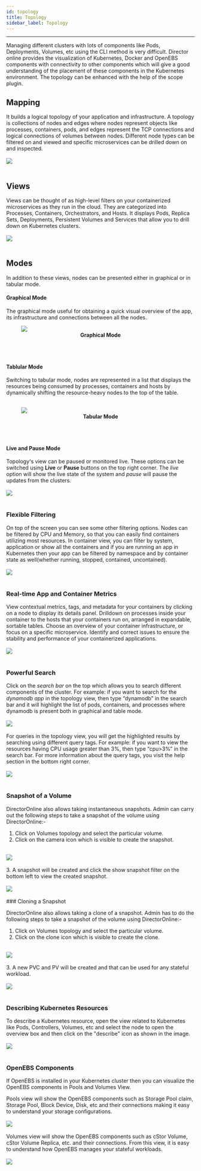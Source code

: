 ```yaml
---
id: topology
title: Topology
sidebar_label: Topology
---
```


------


Managing different clusters with lots of components like Pods, Deployments, Volumes, etc using the CLI method is very difficult. Director online provides the visualization of Kubernetes, Docker and OpenEBS components with connectivity to other components which will give a good understanding of the placement of these components in the Kubernetes environment. The topology can be enhanced with the help of the scope plugin.

## Mapping

It builds a logical topology of your application and infrastructure. A topology is collections of nodes and edges where nodes represent objects like processes, containers, pods, and edges represent the TCP connections and logical connections of volumes between nodes. Different node types can be filtered on and viewed and specific microservices can be drilled down on and inspected.<br><br>
<img src="/docs/assets/product/Mapping.png">
<br><br>

## Views
 Views can be thought of as high-level filters on your containerized microservices as they run in the cloud. They are categorized into Processes, Containers, Orchestrators, and Hosts. It displays Pods, Replica Sets, Deployments, Persistent Volumes and Services that allow you to drill down on Kubernetes clusters.<br><br>
 <img src="/docs/assets/product/Views.png">
 <br><br>


 ## Modes
  In addition to these views, nodes can be presented either in graphical or in tabular mode.

 #### Graphical Mode
 The graphical mode useful for obtaining a quick visual overview of the app, its infrastructure and connections between all the nodes.
 <br>
 <figure>
 <img src="/docs/assets/product/Mapping.png">
<center><figcaption><b>Graphical Mode</b></figcaption> <center>
</figure>
<br><br>

 #### Tablular Mode

  Switching to tabular mode, nodes are represented in a list that displays the resources being consumed by processes, containers and hosts by dynamically shifting the resource-heavy nodes to the top of the table.<br><br>
<figure>
    <img  src="/docs/assets/product/Views.png">
    <center><figcaption><b>Tabular Mode</b></figcaption></center>
    </figure>
<br><br>

#### Live and Pause Mode

Topology's view can be paused or monitored live. These options can be switched using **Live** or **Pause** buttons on the top right corner. The *live* option will show the live state of the system and *pause* will pause the updates from the clusters.
<br><br>
<img src="/docs/assets/product/LiveAndpause.png">
<br><br>

### Flexible Filtering

On top of the screen you can see some other filtering options. Nodes can be filtered by CPU and Memory,  so that you can easily find containers utilizing most resources. In container view, you can filter by system, application or show all the containers and if you are running an app in Kubernetes then your app can be filtered by namespace and by container state as well(whether running, stopped, contained, uncontained).
<br><br>
<img src="/docs/assets/product/FlexibleFiltering.png">
<br><br>
### Real-time App and Container Metrics

View contextual metrics, tags, and metadata for your containers by clicking on a node to display its details panel. Drilldown on processes inside your container to the hosts that your containers run on, arranged in expandable, sortable tables.
Choose an overview of your container infrastructure, or focus on a specific microservice. Identify and correct issues to ensure the stability and performance of your containerized applications.
<br><br>
<img src="/docs/assets/product/RealTime.png">
<br><br>
### Powerful Search

Click on the *search bar* on the top which allows you to search different components of the cluster. For example: if you want to search for the *dynamodb app* in the topology view, then type “dynamodb” in the search bar and it will highlight the list of pods, containers, and processes where dynamodb is present both in graphical and table mode.
<br><br>
<img src="/docs/assets/product/PowerfulSearch1.png">
<br><br>
For queries in the topology view, you will get the highlighted results by searching using different query tags. For example: if you want to view the resources having CPU usage greater than 3%, then type “cpu>3%” in the search bar. For more information about the query tags, you visit the help section in the bottom right corner. 
<br><br>
<img src="/docs/assets/product/PowerfulSearch2.png">
<br><br>
### Snapshot of a Volume

DirectorOnline also allows taking instantaneous snapshots. Admin can carry out the following steps to take a snapshot of the volume using DirectorOnline:-
1. Click on Volumes topology and select the particular volume.
2. Click on the camera icon which is visible to create the snapshot.
<br><br>
<img src="/docs/assets/product/SnapshotVolume1.png">
<br><br>
3. A snapshot will be created and click the show snapshot filter on the bottom left to view the created    snapshot.
<br><br>
<img src="/docs/assets/product/SnapshotVolume2.png">
<br><br>
### Cloning a Snapshot

DirectorOnline also allows taking a clone of a snapshot. Admin has to do the following steps to take a snapshot of the volume using DirectorOnline:-
1. Click on Volumes topology and select the particular volume.
2. Click on the clone icon which is visible to create the clone.
<br><br>
<img src="/docs/assets/product/CloningSnapshot1.png">
<br><br>
3. A new PVC and PV will be created and that can be used for any stateful workload.
<br><br>
<img src="/docs/assets/product/CloningSnapshot2.png">
<br><br>

### Describing Kubernetes Resources

To describe a Kubernetes resource, open the view related to Kubernetes like Pods, Controllers, Volumes, etc and select the node to open the overview box and then click on the "describe" icon as shown in the image.
<br><br>
<img src="/docs/assets/product/K8sResource.png">
<br><br>

### OpenEBS Components

If OpenEBS is installed in your Kubernetes cluster then you can visualize the OpenEBS components in Pools and Volumes View.

Pools view will show the OpenEBS components such as Storage Pool claim, Storage Pool, Block Device, Disk, etc and their connections making it easy to understand your storage configurations.
<br><br>
<img src="/docs/assets/product/OpenEBSComp1.png">
<br><br>
Volumes view will show the OpenEBS components such as cStor Volume, cStor Volume Replica, etc. and their connections. From this view, it is easy to understand how OpenEBS manages your stateful workloads.
<br><br>
<img src="/docs/assets/product/OpenEBSComp2.png">
<br><br>


















 






